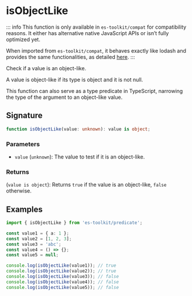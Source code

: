 # isObjectLike

::: info
This function is only available in `es-toolkit/compat` for compatibility reasons. It either has alternative native JavaScript APIs or isn’t fully optimized yet.

When imported from `es-toolkit/compat`, it behaves exactly like lodash and provides the same functionalities, as detailed [here](../../../compatibility.md).
:::

Check if a value is an object-like.

A value is object-like if its type is object and it is not null.

This function can also serve as a type predicate in TypeScript, narrowing the type of the argument to an object-like value.

## Signature

```typescript
function isObjectLike(value: unknown): value is object;
```

### Parameters

- `value` (`unknown`): The value to test if it is an object-like.

### Returns

(`value is object`): Returns `true` if the value is an object-like, `false` otherwise.

## Examples

```typescript
import { isObjectLike } from 'es-toolkit/predicate';

const value1 = { a: 1 };
const value2 = [1, 2, 3];
const value3 = 'abc';
const value4 = () => {};
const value5 = null;

console.log(isObjectLike(value1)); // true
console.log(isObjectLike(value2)); // true
console.log(isObjectLike(value3)); // false
console.log(isObjectLike(value4)); // false
console.log(isObjectLike(value5)); // false
```
